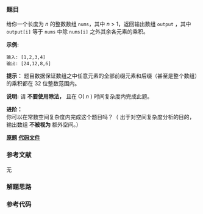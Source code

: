 ### 题目
给你一个长度为  _n_  的整数数组 `nums`，其中  _n_ > 1，返回输出数组 `output` ，其中 `output[i]` 等于
`nums` 中除 `nums[i]` 之外其余各元素的乘积。



**示例:**

    
    
    输入: [1,2,3,4]
    输出: [24,12,8,6]



**提示：** 题目数据保证数组之中任意元素的全部前缀元素和后缀（甚至是整个数组）的乘积都在 32 位整数范围内。

**说明:** 请 **不要使用除法，** 且在 O( _n_ ) 时间复杂度内完成此题。

**进阶：**  
你可以在常数空间复杂度内完成这个题目吗？（ 出于对空间复杂度分析的目的，输出数组 **不被视为** 额外空间。）

 **[原题](https://leetcode-cn.com/problems/product-of-array-except-self/)**    **[代码文件]()**


### 参考文献
无

### 解题思路




### 参考代码

```go


```




